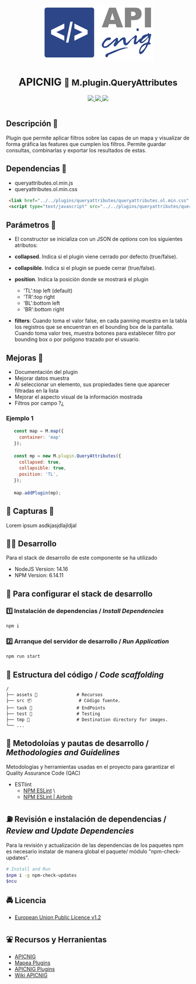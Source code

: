 <p align="center">
  <img src="assets/logo-apicnig.png" height="152" />
</p>
<h1 align="center"><strong>APICNIG</strong> <small>🔌 M.plugin.QueryAttributes</small></h1>

<p align="center">
  <a title="MIT License" href="LICENSE.md">
    <img src="https://img.shields.io/badge/license-EUPL-blue.svg">
  </a>
  <a title="Node version" href="#">
    <img src="https://img.shields.io/badge/node-v14.16-blue">
  </a>  
  <a title="NPM version" href="#">
    <img src="https://img.shields.io/badge/npm-v6.14-blue">
  </a>  
  <br />
  <br />
</p>

## Descripción 👷

Plugin que permite aplicar filtros sobre las capas de un mapa y visualizar de forma gráfica las features que cumplen los filtros. Permite guardar consultas, combinarlas y exportar los resultados de estas.

## Dependencias 👷

- queryattributes.ol.min.js
- queryattributes.ol.min.css


```html
 <link href="../../plugins/queryattributes/queryattributes.ol.min.css" rel="stylesheet" />
 <script type="text/javascript" src="../../plugins/queryattributes/queryattributes.ol.min.js"></script>
```

## Parámetros 👷

- El constructor se inicializa con un JSON de _options_ con los siguientes atributos:

- **collapsed**. Indica si el plugin viene cerrado por defecto (true/false).
- **collapsible**. Indica si el plugin se puede cerrar (true/false).
- **position**. Indica la posición donde se mostrará el plugin
  - 'TL':top left (default)
  - 'TR':top right
  - 'BL':bottom left
  - 'BR':bottom right
- **filters**: Cuando toma el valor false, en cada panning muestra en la tabla los registros que se encuentran en el bounding box de la pantalla. Cuando toma valor tres, muestra botones para establecer filtro por bounding box o por poligono trazado por el usuario.

## Mejoras 👷

* Documentación del plugin
* Mejorar datos muestra
* Al seleccionar un elemento, sus propiedades tiene que aparecer filtradas en la lista
* Mejorar el aspecto visual de la información mostrada
* Filtros por campo ?¿



### Ejemplo 1
```javascript
   const map = M.map({
     container: 'map'
   });

   const mp = new M.plugin.QueryAttributes({
     collapsed: true,
     collapsible: true,
     position: 'TL',
   });

   map.addPlugin(mp);
```

## 📸 Capturas 👷

Lorem ipsum asdkjasjdlajldjal

## 👨‍💻 Desarrollo

Para el stack de desarrollo de este componente se ha utilizado

* NodeJS Version: 14.16
* NPM Version: 6.14.11

## 📐 Para configurar el stack de desarrollo

### 1️⃣ Instalación de dependencias / *Install Dependencies*

```bash
npm i
```

### 2️⃣ Arranque del servidor de desarrollo / *Run Application*

```bash
npm run start
```

## 📂 Estructura del código / *Code scaffolding*

```any
/
├── assets 🌈               # Recursos
├── src 📦                  # Código fuente.
├── task 📁                 # EndPoints
├── test 📁                 # Testing
├── tmp 📁                  # Destination directory for images.
└── ...
```
## 📌 Metodoloías y pautas de desarrollo / *Methodologies and Guidelines*

Metodologías y herramientas usadas en el proyecto para garantizar el Quality Assurance Code (QAC)

* ESTlint
  * [NPM ESLint](https://www.npmjs.com/package/eslint) \
  * [NPM ESLint | Airbnb](https://www.npmjs.com/package/eslint-config-airbnb)

## ⛽️ Revisión e instalación de dependencias / *Review and Update Dependencies*

Para la revisión y actualización de las dependencias de los paquetes npm es necesario instalar de manera global el paquete/ módulo "npm-check-updates".

```bash
# Install and Run
$npm i -g npm-check-updates
$ncu
```

## 🚔 Licencia

* [European Union Public Licence v1.2](https://raw.githubusercontent.com/JoseJPR/tutorial-nodejs-cli-system-notification/main/README.md)

## ⛲️ Recursos y Herranientas

* [APICNIG](https://componentes.ign.es/api-core/doc/)
* [Mapea Plugins](https://github.com/sigcorporativo-ja/mapea-plugins)
* [APICNIG Plugins](https://componentes.ign.es/api-core/test.html)
* [Wiki APICNIG](https://github.com/IGN-CNIG/API-CNIG/wiki)

